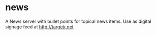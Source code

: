 # news
A News server with bullet points for topical news items. Use as digital signage feed at http://targetr.net
